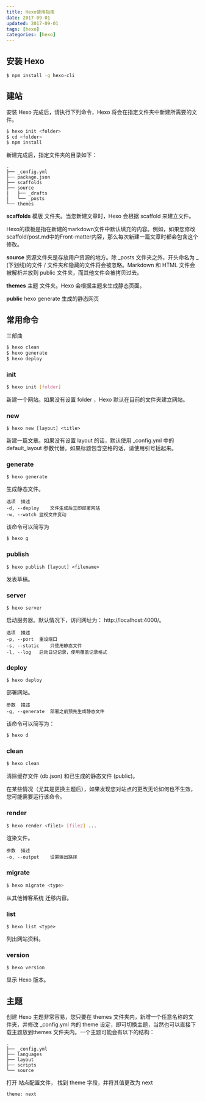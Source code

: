 ```yaml
---
title: Hexo使用指南
date: 2017-09-01
updated: 2017-09-01
tags: [hexo]
categories: [hexo]
---
```


## 安装 Hexo

``` bash
$ npm install -g hexo-cli
```

## 建站
安装 Hexo 完成后，请执行下列命令，Hexo 将会在指定文件夹中新建所需要的文件。

``` bash
$ hexo init <folder>
$ cd <folder>
$ npm install
```
<!-- more --> 

新建完成后，指定文件夹的目录如下：

```
.
├── _config.yml
├── package.json
├── scaffolds
├── source
|   ├── _drafts
|   └── _posts
└── themes
```

**scaffolds**
模版 文件夹。当您新建文章时，Hexo 会根据 scaffold 来建立文件。

Hexo的模板是指在新建的markdown文件中默认填充的内容。例如，如果您修改scaffold/post.md中的Front-matter内容，那么每次新建一篇文章时都会包含这个修改。

**source**
资源文件夹是存放用户资源的地方。除 _posts 文件夹之外，开头命名为 _ (下划线)的文件 / 文件夹和隐藏的文件将会被忽略。Markdown 和 HTML 文件会被解析并放到 public 文件夹，而其他文件会被拷贝过去。

**themes**
主题 文件夹。Hexo 会根据主题来生成静态页面。

**public**
hexo generate 生成的静态网页

## 常用命令

三部曲

``` bash
$ hexo clean
$ hexo generate
$ hexo deploy
```

### init

``` bash
$ hexo init [folder]
```
新建一个网站。如果没有设置 folder ，Hexo 默认在目前的文件夹建立网站。

### new

```
$ hexo new [layout] <title>
```
新建一篇文章。如果没有设置 layout 的话，默认使用 _config.yml 中的 default_layout 参数代替。如果标题包含空格的话，请使用引号括起来。

### generate

```
$ hexo generate
```
生成静态文件。

```
选项	描述
-d, --deploy	文件生成后立即部署网站
-w, --watch	监视文件变动
```

该命令可以简写为

``` bash
$ hexo g
```
### publish

```
$ hexo publish [layout] <filename>
```
发表草稿。

### server

```
$ hexo server
```
启动服务器。默认情况下，访问网址为： http://localhost:4000/。

```
选项	描述
-p, --port	重设端口
-s, --static	只使用静态文件
-l, --log	启动日记记录，使用覆盖记录格式
```
### deploy

```
$ hexo deploy
```
部署网站。

```
参数	描述
-g, --generate	部署之前预先生成静态文件
```
该命令可以简写为：

``` bash
$ hexo d
```
### clean

``` bash
$ hexo clean
```
清除缓存文件 (db.json) 和已生成的静态文件 (public)。

在某些情况（尤其是更换主题后），如果发现您对站点的更改无论如何也不生效，您可能需要运行该命令。

### render

``` bash
$ hexo render <file1> [file2] ...
```
渲染文件。

```
参数	描述
-o, --output	设置输出路径
```
### migrate

``` bash
$ hexo migrate <type>
```
从其他博客系统 迁移内容。

### list

```
$ hexo list <type>
```
列出网站资料。

### version

```
$ hexo version
```
显示 Hexo 版本。

## 主题
创建 Hexo 主题非常容易，您只要在 themes 文件夹内，新增一个任意名称的文件夹，并修改 _config.yml 内的 theme 设定，即可切换主题，当然也可以直接下载主题放到themes 文件夹内。一个主题可能会有以下的结构：


```
.
├── _config.yml
├── languages
├── layout
├── scripts
└── source
```

打开 站点配置文件， 找到 theme 字段，并将其值更改为 next


```
theme: next
```





